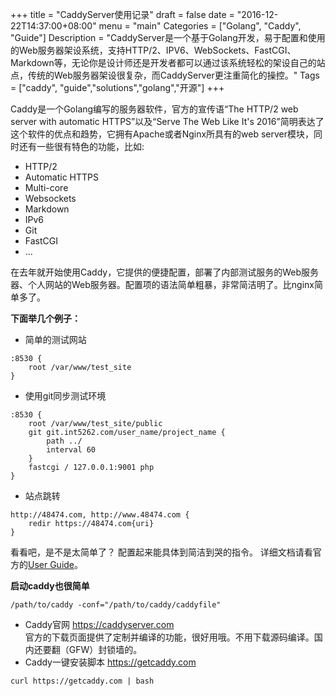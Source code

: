 +++
title = "CaddyServer使用记录"
draft = false
date = "2016-12-22T14:37:00+08:00"
menu = "main"
Categories = ["Golang", "Caddy", "Guide"]
Description = "CaddyServer是一个基于Golang开发，易于配置和使用的Web服务器架设系统，支持HTTP/2、IPV6、WebSockets、FastCGI、Markdown等，无论你是设计师还是开发者都可以通过该系统轻松的架设自己的站点，传统的Web服务器架设很复杂，而CaddyServer更注重简化的操控。"
Tags = ["caddy", "guide","solutions","golang","开源"]
+++

Caddy是一个Golang编写的服务器软件，官方的宣传语“The HTTP/2 web server with automatic HTTPS”以及“Serve The Web Like It's 2016”简明表达了这个软件的优点和趋势，它拥有Apache或者Nginx所具有的web server模块，同时还有一些很有特色的功能，比如:

* HTTP/2
* Automatic HTTPS
* Multi-core
* Websockets
* Markdown
* IPv6
* Git
* FastCGI
* ...

在去年就开始使用Caddy，它提供的便捷配置，部署了内部测试服务的Web服务器、个人网站的Web服务器。配置项的语法简单粗暴，非常简洁明了。比nginx简单多了。  

**下面举几个例子：**  

* 简单的测试网站  

```  
:8530 {
    root /var/www/test_site
}
```  

* 使用git同步测试环境  

```  
:8530 {
    root /var/www/test_site/public
    git git.int5262.com/user_name/project_name {
        path ../
        interval 60
    }
    fastcgi / 127.0.0.1:9001 php
}
```  

* 站点跳转  

```  
http://48474.com, http://www.48474.com {
    redir https://48474.com{uri}
}
```  

看看吧，是不是太简单了？ 配置起来能具体到简洁到哭的指令。 详细文档请看官方的[User Guide](https://caddyserver.com/docs)。

**启动caddy也很简单**
``` 
/path/to/caddy -conf="/path/to/caddy/caddyfile" 
``` 


* Caddy官网 https://caddyserver.com  
	官方的下载页面提供了定制并编译的功能，很好用哦。不用下载源码编译。国内还要翻（GFW）封锁墙的。  
* Caddy一键安装脚本 https://getcaddy.com  

```  
curl https://getcaddy.com | bash
```  


